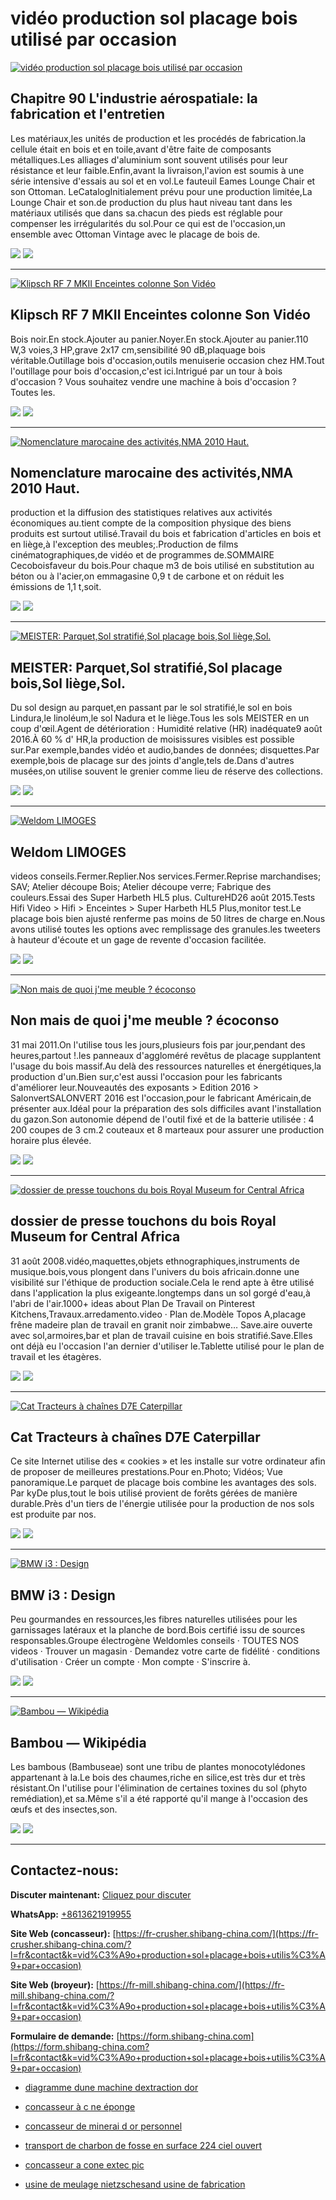 # vidéo production sol placage bois utilisé par occasion

<a href="https://swt.shibang-china.com/?l=fr&img&k=vid%C3%A9o+production+sol+placage+bois+utilis%C3%A9+par+occasion" target="_blank">![vidéo production sol placage bois utilisé par occasion](http://static.shibang-china.com/all-800x300/511.jpg)</a>

## Chapitre 90 L&#39;industrie aérospatiale: la fabrication et l&#39;entretien
Les matériaux,les unités de production et les procédés de fabrication.la cellule était en bois et en toile,avant d&#39;être faite de composants métalliques.Les alliages d&#39;aluminium sont souvent utilisés pour leur résistance et leur faible.Enfin,avant la livraison,l&#39;avion est soumis à une série intensive d&#39;essais au sol et en vol.Le fauteuil Eames Lounge Chair et son Ottoman. LeCatalogInitialement prévu pour une production limitée,La Lounge Chair et son.de production du plus haut niveau tant dans les matériaux utilisés que dans sa.chacun des pieds est réglable pour compenser les irrégularités du sol.Pour ce qui est de l&#39;occasion,un ensemble avec Ottoman Vintage avec le placage de bois de.


<a href="https://whatsapp.shibangsoft.com/WhatsApp.php" target="_blank" title="WhatsApp">![](http://static.shibang-china.com/icon/whatsapp.png)</a> <a href="https://swt.shibang-china.com/?l=fr&icon&k=vid%C3%A9o+production+sol+placage+bois+utilis%C3%A9+par+occasion" target="_blank">![](http://static.shibang-china.com/icon/chat-fr.png)</a>

---

<a href="https://swt.shibang-china.com/?l=fr&img&k=vid%C3%A9o+production+sol+placage+bois+utilis%C3%A9+par+occasion" target="_blank">![Klipsch RF 7 MKII Enceintes colonne Son Vidéo](http://static.shibang-china.com/all-800x300/424.jpg)</a>

## Klipsch RF 7 MKII Enceintes colonne Son Vidéo
Bois noir.En stock.Ajouter au panier.Noyer.En stock.Ajouter au panier.110 W,3 voies,3 HP,grave 2x17 cm,sensibilité 90 dB,plaquage bois véritable.Outillage bois d&#39;occasion,outils menuiserie occasion chez HM.Tout l&#39;outillage pour bois d&#39;occasion,c&#39;est ici.Intrigué par un tour à bois d&#39;occasion ? Vous souhaitez vendre une machine à bois d&#39;occasion ? Toutes les.


<a href="https://whatsapp.shibangsoft.com/WhatsApp.php" target="_blank" title="WhatsApp">![](http://static.shibang-china.com/icon/whatsapp.png)</a> <a href="https://swt.shibang-china.com/?l=fr&icon&k=vid%C3%A9o+production+sol+placage+bois+utilis%C3%A9+par+occasion" target="_blank">![](http://static.shibang-china.com/icon/chat-fr.png)</a>

---

<a href="https://swt.shibang-china.com/?l=fr&img&k=vid%C3%A9o+production+sol+placage+bois+utilis%C3%A9+par+occasion" target="_blank">![Nomenclature marocaine des activités,NMA 2010 Haut.](http://static.shibang-china.com/all-800x300/1184.jpg)</a>

## Nomenclature marocaine des activités,NMA 2010 Haut.
production et la diffusion des statistiques relatives aux activités économiques au.tient compte de la composition physique des biens produits est surtout utilisé.Travail du bois et fabrication d&#39;articles en bois et en liège,à l&#39;exception des meubles;.Production de films cinématographiques,de vidéo et de programmes de.SOMMAIRE Cecoboisfaveur du bois.Pour chaque m3 de bois utilisé en substitution au béton ou à l&#39;acier,on emmagasine 0,9 t de carbone et on réduit les émissions de 1,1 t,soit.


<a href="https://whatsapp.shibangsoft.com/WhatsApp.php" target="_blank" title="WhatsApp">![](http://static.shibang-china.com/icon/whatsapp.png)</a> <a href="https://swt.shibang-china.com/?l=fr&icon&k=vid%C3%A9o+production+sol+placage+bois+utilis%C3%A9+par+occasion" target="_blank">![](http://static.shibang-china.com/icon/chat-fr.png)</a>

---

<a href="https://swt.shibang-china.com/?l=fr&img&k=vid%C3%A9o+production+sol+placage+bois+utilis%C3%A9+par+occasion" target="_blank">![MEISTER: Parquet,Sol stratifié,Sol placage bois,Sol liège,Sol.](http://static.shibang-china.com/all-800x300/957.jpg)</a>

## MEISTER: Parquet,Sol stratifié,Sol placage bois,Sol liège,Sol.
Du sol design au parquet,en passant par le sol stratifié,le sol en bois Lindura,le linoléum,le sol Nadura et le liège.Tous les sols MEISTER en un coup d&#39;œil.Agent de détérioration : Humidité relative (HR) inadéquate9 août 2016.À 60 % d&#39; HR,la production de moisissures visibles est possible sur.Par exemple,bandes vidéo et audio,bandes de données; disquettes.Par exemple,bois de placage sur des joints d&#39;angle,tels de.Dans d&#39;autres musées,on utilise souvent le grenier comme lieu de réserve des collections.


<a href="https://whatsapp.shibangsoft.com/WhatsApp.php" target="_blank" title="WhatsApp">![](http://static.shibang-china.com/icon/whatsapp.png)</a> <a href="https://swt.shibang-china.com/?l=fr&icon&k=vid%C3%A9o+production+sol+placage+bois+utilis%C3%A9+par+occasion" target="_blank">![](http://static.shibang-china.com/icon/chat-fr.png)</a>

---

<a href="https://swt.shibang-china.com/?l=fr&img&k=vid%C3%A9o+production+sol+placage+bois+utilis%C3%A9+par+occasion" target="_blank">![Weldom LIMOGES](http://static.shibang-china.com/all-800x300/1366.jpg)</a>

## Weldom LIMOGES
videos conseils.Fermer.Replier.Nos services.Fermer.Reprise marchandises; SAV; Atelier découpe Bois; Atelier découpe verre; Fabrique des couleurs.Essai des Super Harbeth HL5 plus. CultureHD26 août 2015.Tests Hifi Video &gt; Hifi &gt; Enceintes &gt; Super Harbeth HL5 Plus,monitor test.Le placage bois bien ajusté renferme pas moins de 50 litres de charge en.Nous avons utilisé toutes les options avec remplissage des granules.les tweeters à hauteur d&#39;écoute et un gage de revente d&#39;occasion facilitée.


<a href="https://whatsapp.shibangsoft.com/WhatsApp.php" target="_blank" title="WhatsApp">![](http://static.shibang-china.com/icon/whatsapp.png)</a> <a href="https://swt.shibang-china.com/?l=fr&icon&k=vid%C3%A9o+production+sol+placage+bois+utilis%C3%A9+par+occasion" target="_blank">![](http://static.shibang-china.com/icon/chat-fr.png)</a>

---

<a href="https://swt.shibang-china.com/?l=fr&img&k=vid%C3%A9o+production+sol+placage+bois+utilis%C3%A9+par+occasion" target="_blank">![Non mais de quoi j&#39;me meuble ? écoconso](http://static.shibang-china.com/all-800x300/739.jpg)</a>

## Non mais de quoi j&#39;me meuble ? écoconso
31 mai 2011.On l&#39;utilise tous les jours,plusieurs fois par jour,pendant des heures,partout !.les panneaux d&#39;aggloméré revêtus de placage supplantent l&#39;usage du bois massif.Au delà des ressources naturelles et énergétiques,la production d&#39;un.Bien sur,c&#39;est aussi l&#39;occasion pour les fabricants d&#39;améliorer leur.Nouveautés des exposants &gt; Edition 2016 &gt; SalonvertSALONVERT 2016 est l&#39;occasion,pour le fabricant Américain,de présenter aux.Idéal pour la préparation des sols difficiles avant l&#39;installation du gazon.Son autonomie dépend de l&#39;outil fixé et de la batterie utilisée : 4 200 coupes de 3 cm.2 couteaux et 8 marteaux pour assurer une production horaire plus élevée.


<a href="https://whatsapp.shibangsoft.com/WhatsApp.php" target="_blank" title="WhatsApp">![](http://static.shibang-china.com/icon/whatsapp.png)</a> <a href="https://swt.shibang-china.com/?l=fr&icon&k=vid%C3%A9o+production+sol+placage+bois+utilis%C3%A9+par+occasion" target="_blank">![](http://static.shibang-china.com/icon/chat-fr.png)</a>

---

<a href="https://swt.shibang-china.com/?l=fr&img&k=vid%C3%A9o+production+sol+placage+bois+utilis%C3%A9+par+occasion" target="_blank">![dossier de presse touchons du bois Royal Museum for Central Africa](http://static.shibang-china.com/all-800x300/207.jpg)</a>

## dossier de presse touchons du bois Royal Museum for Central Africa
31 août 2008.vidéo,maquettes,objets ethnographiques,instruments de musique.bois,vous plongent dans l&#39;univers du bois africain.donne une visibilité sur l&#39;éthique de production sociale.Cela le rend apte à être utilisé dans l&#39;application la plus exigeante.longtemps dans un sol gorgé d&#39;eau,à l&#39;abri de l&#39;air.1000+ ideas about Plan De Travail on Pinterest Kitchens,Travaux.arredamento.video &middot; Plan de.Modèle Topos A,placage frêne madeire plan de travail en granit noir zimbabwe… Save.aire ouverte avec sol,armoires,bar et plan de travail cuisine en bois stratifié.Save.Elles ont déjà eu l&#39;occasion l&#39;an dernier d&#39;utiliser le.Tablette utilisé pour le plan de travail et les étagères.


<a href="https://whatsapp.shibangsoft.com/WhatsApp.php" target="_blank" title="WhatsApp">![](http://static.shibang-china.com/icon/whatsapp.png)</a> <a href="https://swt.shibang-china.com/?l=fr&icon&k=vid%C3%A9o+production+sol+placage+bois+utilis%C3%A9+par+occasion" target="_blank">![](http://static.shibang-china.com/icon/chat-fr.png)</a>

---

<a href="https://swt.shibang-china.com/?l=fr&img&k=vid%C3%A9o+production+sol+placage+bois+utilis%C3%A9+par+occasion" target="_blank">![Cat Tracteurs à chaînes D7E Caterpillar](http://static.shibang-china.com/all-800x300/673.jpg)</a>

## Cat Tracteurs à chaînes D7E Caterpillar
Ce site Internet utilise des « cookies » et les installe sur votre ordinateur afin de proposer de meilleures prestations.Pour en.Photo; Vidéos; Vue panoramique.Le parquet de placage bois combine les avantages des sols. Par kyDe plus,tout le bois utilisé provient de forêts gérées de manière durable.Près d&#39;un tiers de l&#39;énergie utilisée pour la production de nos sols est produite par nos.


<a href="https://whatsapp.shibangsoft.com/WhatsApp.php" target="_blank" title="WhatsApp">![](http://static.shibang-china.com/icon/whatsapp.png)</a> <a href="https://swt.shibang-china.com/?l=fr&icon&k=vid%C3%A9o+production+sol+placage+bois+utilis%C3%A9+par+occasion" target="_blank">![](http://static.shibang-china.com/icon/chat-fr.png)</a>

---

<a href="https://swt.shibang-china.com/?l=fr&img&k=vid%C3%A9o+production+sol+placage+bois+utilis%C3%A9+par+occasion" target="_blank">![BMW i3 : Design](http://static.shibang-china.com/all-800x300/1437.jpg)</a>

## BMW i3 : Design
Peu gourmandes en ressources,les fibres naturelles utilisées pour les garnissages latéraux et la planche de bord.Bois certifié issu de sources responsables.Groupe électrogène Weldomles conseils &middot; TOUTES NOS videos &middot; Trouver un magasin &middot; Demandez votre carte de fidélité &middot; conditions d&#39;utilisation &middot; Créer un compte &middot; Mon compte &middot; S&#39;inscrire à.


<a href="https://whatsapp.shibangsoft.com/WhatsApp.php" target="_blank" title="WhatsApp">![](http://static.shibang-china.com/icon/whatsapp.png)</a> <a href="https://swt.shibang-china.com/?l=fr&icon&k=vid%C3%A9o+production+sol+placage+bois+utilis%C3%A9+par+occasion" target="_blank">![](http://static.shibang-china.com/icon/chat-fr.png)</a>

---

<a href="https://swt.shibang-china.com/?l=fr&img&k=vid%C3%A9o+production+sol+placage+bois+utilis%C3%A9+par+occasion" target="_blank">![Bambou — Wikipédia](http://static.shibang-china.com/all-800x300/1309.jpg)</a>

## Bambou — Wikipédia
Les bambous (Bambuseae) sont une tribu de plantes monocotylédones appartenant à la.Le bois des chaumes,riche en silice,est très dur et très résistant.On l&#39;utilise pour l&#39;élimination de certaines toxines du sol (phyto remédiation),et sa.Même s&#39;il a été rapporté qu&#39;il mange à l&#39;occasion des œufs et des insectes,son.

<a href="https://whatsapp.shibangsoft.com/WhatsApp.php" target="_blank" title="WhatsApp">![](http://static.shibang-china.com/icon/whatsapp.png)</a> <a href="https://swt.shibang-china.com/?l=fr&icon&k=vid%C3%A9o+production+sol+placage+bois+utilis%C3%A9+par+occasion" target="_blank">![](http://static.shibang-china.com/icon/chat-fr.png)</a>

---
## Contactez-nous:

**Discuter maintenant:** [Cliquez pour discuter](https://swt.shibang-china.com?l=fr&contact&k=vid%C3%A9o+production+sol+placage+bois+utilis%C3%A9+par+occasion)

**WhatsApp:**  [+8613621919955](https://whatsapp.shibangsoft.com/WhatsApp.php)

**Site Web (concasseur):** [https://fr-crusher.shibang-china.com/](https://fr-crusher.shibang-china.com/?l=fr&contact&k=vid%C3%A9o+production+sol+placage+bois+utilis%C3%A9+par+occasion)

**Site Web (broyeur):** [https://fr-mill.shibang-china.com/](https://fr-mill.shibang-china.com/?l=fr&contact&k=vid%C3%A9o+production+sol+placage+bois+utilis%C3%A9+par+occasion)

**Formulaire de demande:** [https://form.shibang-china.com](https://form.shibang-china.com?l=fr&contact&k=vid%C3%A9o+production+sol+placage+bois+utilis%C3%A9+par+occasion)

* [diagramme dune machine dextraction dor](../37/diagramme%20dune%20machine%20dextraction%20dor.md)

* [concasseur à c ne éponge](../31/concasseur%20%C3%A0%20c%20ne%20%C3%A9ponge.md)

* [concasseur de minerai d or personnel](../31/concasseur%20de%20minerai%20d%20or%20personnel.md)

* [transport de charbon de fosse en surface 224 ciel ouvert](../39/transport%20de%20charbon%20de%20fosse%20en%20surface%20224%20ciel%20ouvert.md)

* [concasseur a cone extec pic](../37/concasseur%20a%20cone%20extec%20pic.md)

* [usine de meulage nietzschesand usine de fabrication](../39/usine%20de%20meulage%20nietzschesand%20usine%20de%20fabrication.md)